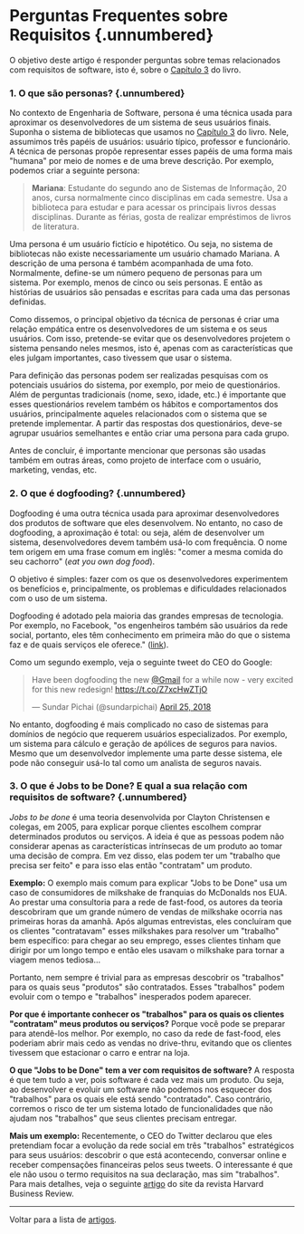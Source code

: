 # Perguntas Frequentes sobre Requisitos {.unnumbered}

O objetivo deste artigo é responder perguntas sobre temas relacionados 
com requisitos de software, isto é, sobre o 
[Capítulo 3](https://engsoftmoderna.info/cap3.html) do livro. 

### 1. O que são personas? {.unnumbered}

No contexto de Engenharia de Software, persona é uma técnica usada para 
aproximar os desenvolvedores de um sistema de seus usuários finais. 
Suponha o sistema de bibliotecas que usamos no 
[Capítulo 3](https://engsoftmoderna.info/cap3.html) do livro. 
Nele, assumimos três papéis de usuários: usuário típico, professor e 
funcionário. A técnica de personas propõe representar esses papéis 
de uma forma mais "humana" por meio de nomes e de uma breve descrição. 
Por exemplo, podemos criar a seguinte persona:

> **Mariana**: Estudante do segundo ano de Sistemas de Informação, 20 anos, cursa normalmente cinco disciplinas em cada semestre. Usa a biblioteca para estudar e para acessar os principais livros 
dessas disciplinas.  Durante as férias, gosta de realizar empréstimos de livros de literatura.

Uma persona é um usuário fictício e hipotético. Ou seja, no sistema 
de bibliotecas não existe necessariamente um usuário chamado Mariana.
A descrição de uma persona é também acompanhada de uma foto.
Normalmente, define-se um número pequeno de personas para um sistema. 
Por exemplo, menos de cinco ou seis personas. E então as histórias de 
usuários são pensadas e escritas para cada uma das personas definidas.

Como dissemos, o principal objetivo da técnica de personas é criar uma
relação empática entre os desenvolvedores de um sistema e os seus 
usuários. Com isso, pretende-se evitar que os desenvolvedores projetem
o sistema pensando neles mesmos, isto é, apenas com as características 
que eles julgam importantes, caso tivessem que usar o sistema. 

Para definição das personas podem ser realizadas pesquisas
com os potenciais usuários do sistema, por exemplo, por meio de questionários.
Além de perguntas tradicionais (nome, sexo, idade, etc.) é importante que esses
questionários revelem também os hábitos e comportamentos dos usuários,
principalmente aqueles relacionados com o sistema que se pretende
implementar. A partir das respostas dos questionários, deve-se agrupar 
usuários semelhantes e então criar uma persona para cada grupo.

Antes de concluir, é importante mencionar que personas são usadas
também em outras áreas, como projeto de interface
com o usuário, marketing, vendas, etc.


### 2. O que é dogfooding? {.unnumbered}

Dogfooding é uma outra técnica usada para aproximar desenvolvedores dos 
produtos de software que eles desenvolvem. No entanto, no caso de 
dogfooding, a aproximação é total: ou seja, além de desenvolver um sistema, 
desenvolvedores devem também usá-lo com frequência. O nome tem origem em uma 
frase comum em inglês: "comer a mesma comida do seu cachorro"  (*eat you own dog food*).

O objetivo é simples: fazer com os que os desenvolvedores experimentem os 
benefícios e, principalmente, os problemas e dificuldades relacionados com 
o uso de um sistema. 

Dogfooding é adotado pela maioria das grandes empresas de tecnologia. 
Por exemplo, no Facebook, "os engenheiros também são usuários da rede social, 
portanto, eles têm conhecimento em primeira mão do que o sistema faz e de 
quais serviços ele oferece." 
([link](https://research.fb.com/wp-content/uploads/2016/11/development-and-deployment-at-facebook.pdf)). 

Como um segundo exemplo, veja o seguinte tweet do CEO do Google:

<blockquote class="twitter-tweet"><p lang="en" dir="ltr">Have been dogfooding the new <a href="https://twitter.com/gmail?ref_src=twsrc%5Etfw">@Gmail</a> for a while now - very excited for this new redesign! <a href="https://t.co/Z7xcHwZTjO">https://t.co/Z7xcHwZTjO</a></p>&mdash; Sundar Pichai (@sundarpichai) <a href="https://twitter.com/sundarpichai/status/989236143613820928?ref_src=twsrc%5Etfw">April 25, 2018</a></blockquote> <script async src="https://platform.twitter.com/widgets.js" charset="utf-8"></script>


No entanto, dogfooding é mais complicado no caso de sistemas para domínios de 
negócio que requerem usuários especializados. Por exemplo, um 
sistema para cálculo e geração de apólices de seguros para navios. Mesmo que um 
desenvolvedor implemente uma parte desse sistema, ele pode não conseguir usá-lo 
tal como um analista de seguros navais.

### 3. O que é Jobs to be Done? E qual a sua relação com requisitos de software? {.unnumbered}

*Jobs to be done* é uma teoria desenvolvida por Clayton Christensen
e colegas, em 2005, para explicar porque clientes escolhem comprar 
determinados produtos ou serviços. A ideia é que as pessoas podem
não considerar apenas as características intrínsecas de um produto 
ao tomar uma decisão de compra. Em vez disso, elas podem ter um 
"trabalho que precisa ser feito" e para isso elas então "contratam" 
um produto. 

**Exemplo:** O exemplo mais comum para explicar "Jobs to be 
Done" usa um caso de consumidores de milkshake de franquias do McDonalds 
nos EUA. Ao prestar uma consultoria para a rede de fast-food, os
autores da teoria descobriram que um grande número de vendas de 
milkshake ocorria nas primeiras horas da amanhã. Após algumas 
entrevistas, eles concluíram que os clientes "contratavam" 
esses milkshakes para resolver um "trabalho" bem específico: 
para chegar ao seu emprego, esses clientes tinham que dirigir por 
um longo tempo e então eles usavam o milkshake para tornar a 
viagem menos tediosa... 

Portanto, nem sempre é trivial para as empresas descobrir os 
"trabalhos" para os quais seus "produtos" são contratados. 
Esses "trabalhos" podem evoluir com o tempo e "trabalhos" 
inesperados podem aparecer.

**Por que é importante conhecer os "trabalhos" para os quais 
os clientes "contratam" meus produtos ou serviços?** Porque 
você pode se preparar para atendê-los melhor. Por exemplo, 
no caso da rede de fast-food, eles poderiam abrir mais cedo 
as vendas no drive-thru, evitando que os clientes tivessem 
que estacionar o carro e entrar na loja. 

**O que "Jobs to be Done" tem a ver com requisitos de software?** 
A resposta é que tem tudo a ver, pois software é cada vez mais um 
produto. Ou seja, ao desenvolver e evoluir um software não podemos 
nos esquecer dos "trabalhos" para os quais ele está sendo 
"contratado". Caso contrário, corremos o risco de ter um sistema 
lotado de funcionalidades que não ajudam nos "trabalhos" que seus 
clientes precisam entregar. 

**Mais um exemplo:** Recentemente, o CEO do Twitter declarou 
que eles pretendiam focar a evolução da rede social em três "trabalhos" estratégicos para seus usuários: descobrir o que está acontecendo,
conversar online e receber compensações financeiras pelos seus tweets. O interessante é que ele não usou o termo requisitos na sua declaração, 
mas sim "trabalhos". Para mais detalhes, veja o seguinte
[artigo](https://hbr.org/2021/10/how-twitter-applied-the-jobs-to-be-done-approach-to-strategy) do site da revista Harvard Business Review. 

* * * 

Voltar para a lista de [artigos](./artigos.html).
